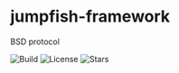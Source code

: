 # jumpfish-framework

BSD protocol

![Build](https://img.shields.io/badge/Built%20with-Java-Blue)
![License](https://img.shields.io/badge/license-BSD_General_Public_License-_red.svg)
![Stars](https://img.shields.io/github/stars/alphabet-jumpfish.svg)

 